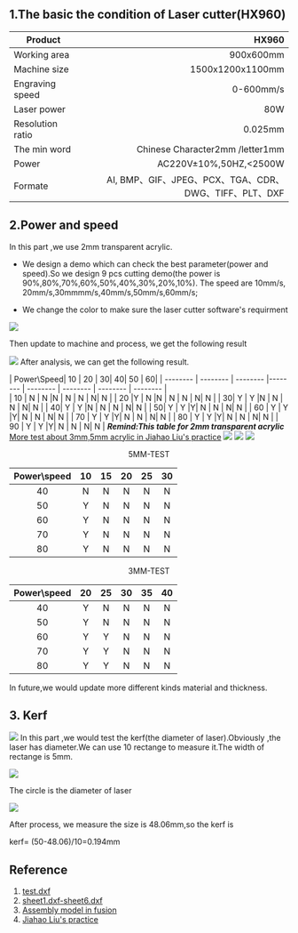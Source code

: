 

## 1.The basic the condition of Laser cutter(HX960)

|Product|HX960      | 
| ------------- |-----:|	
|Working area|900x600mm|
|Machine size |1500x1200x1100mm    | 
| Engraving speed|0-600mm/s|   	
| Laser power|80W  |
|Resolution ratio|0.025mm|
|The min word|Chinese Character2mm /letter1mm|
|Power|AC220V±10%,50HZ,<2500W|
|Formate|AI, BMP、GIF、JPEG、PCX、TGA、CDR、DWG、TIFF、PLT、DXF|
	

## 2.Power and speed
In this part ,we use 2mm transparent acrylic.

 * We design a demo which can check the best parameter(power and speed).So we design 9 pcs cutting demo(the power is 90%,80%,70%,60%,50%,40%,30%,20%,10%). The speed are 10mm/s, 20mm/s,30mmmm/s,40mm/s,50mm/s,60mm/s;

 * We change the color to make sure the laser cutter software's requirment

![](https://gitlab.com/picbed/bed/uploads/ebe5beac6cd8304960a49adb79e8c2f6/WechatIMG102.png)

Then update to machine and process, we get the following result

![](https://gitlab.com/picbed/bed/uploads/97e7e00d30aa0f6cc81bfc4f410bc357/WechatIMG105.jpeg)
After analysis, we can get the following result.


| Power\Speed| 10 | 20 | 30| 40| 50 | 60| 
| -------- | -------- | -------- |-------- | -------- | -------- | -------- | -------- |  
| 10 | N | N |N | N | N | N| N | 
| 20 |Y | N |N | N | N | N| N | 
| 30| Y | Y |N | N | N | N| N | 
| 40| Y | Y |N | N | N | N| N |
| 50| Y | Y |Y| N | N | N| N |
| 60 |  Y | Y |Y| N | N | N| N |
| 70 |  Y | Y |Y| N | N | N| N |
| 80 |  Y | Y |Y| N | N | N| N |
| 90 |  Y | Y |Y| N | N | N| N |
***Remind:This table for 2mm transparent acrylic***
[More test about 3mm,5mm acrylic in Jiahao Liu's practice](https://nex-fab.gitlab.io/fab-01/jiahaoliu/liuliuliu/6.laser-cut/Introduction.html)
![](https://gitlab.com/pic-01/pic-liu/uploads/d9c60255bf78c162e26d0c7666d47fa8/20200805145559.png)
![](https://gitlab.com/pic-01/pic-liu/uploads/97e04d067ef45bc02edce6fc3692ec1f/20200805150451.png)
![](https://gitlab.com/pic-01/pic-liu/uploads/e6b8c946bf5afef31dd59ad67acb9c60/20200805150523.png)

<center>5MM-TEST</center>


| Power\speed   | 10  |  15 |  20 |  25 |  30 |
| :-----------: |:---:|:---:|:---:|:---:|:---:| 
| 40            |  N  |  N  |  N  |  N  |  N  | 	
| 50            |  Y  |  N  |  N  |  N  |  N  | 	
| 60            |  Y  |  N  |  N  |  N  |  N  | 	
| 70            |  Y  |  N  |  N  |  N  |  N  | 	
| 80            |  Y  |  N  |  N  |  N  |  N  | 	


<center>3MM-TEST</center>

| Power\speed   | 20  |  25 |  30 |  35 |  40 |
| :-----------: |:---:|:---:|:---:|:---:|:---:| 
| 40            |  Y  |  N  |  N  |  N  |  N  | 	
| 50            |  Y  |  N  |  N  |  N  |  N  | 	
| 60            |  Y  |  Y  |  N  |  N  |  N  | 	
| 70            |  Y  |  Y  |  N  |  N  |  N  | 	
| 80            |  Y  |  Y  |  N  |  N  |  N  | 	


In future,we would update more different kinds material and thickness.


## 3. Kerf


![](https://gitlab.com/picbed/bed/uploads/4e42be41dfca878f1703ae3525a82420/kerfdesign.png)
In this part ,we would test the kerf(the diameter of laser).Obviously ,the laser has diameter.We can use 10 rectange to measure it.The width of rectange is 5mm.


![](https://gitlab.com/picbed/bed/uploads/a9fda7c135f66cdd45bbf8a6a0ede412/laserpoint.png)

The circle is the diameter of laser




![](https://gitlab.com/picbed/bed/uploads/9012f42584bd8ea2c9cce67918937f15/WechatIMG91.jpeg)

After process, we measure the size is 48.06mm,so the kerf is 

kerf= (50-48.06)/10=0.194mm









## Reference

1. [test.dxf](http://a360.co/2FfR0Bh)
2. [sheet1.dxf-sheet6.dxf](http://a360.co/2GqvwRm)
3. [Assembly model in fusion](https://a360.co/2r6WJmN)
4. [Jiahao Liu's practice ](https://nex-fab.gitlab.io/fab-01/jiahaoliu/liuliuliu/6.laser-cut/Introduction.html)



